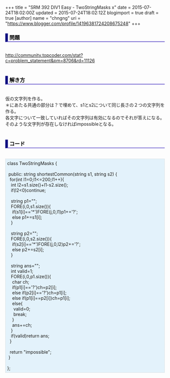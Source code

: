 +++
title = "SRM 392 DIV1 Easy - TwoStringMasks x"
date = 2015-07-24T18:02:00Z
updated = 2015-07-24T18:02:12Z
blogimport = true
draft = true
[author]
	name = "chngng"
	uri = "https://www.blogger.com/profile/14196381724208675248"
+++

<div dir="ltr" style="text-align: left;" trbidi="on"><h3 style="border-bottom: 2px solid slateblue; border-left: 8px solid navy; color: black; padding: 0px 0px 1px 5px;">問題 <br /></h3><br /><a href="http://community.topcoder.com/stat?c=problem_statement&amp;pm=8706&amp;rd=11126" target="_blank">http://community.topcoder.com/stat?c=problem_statement&amp;pm=8706&amp;rd=11126</a><br /><br /><h3 style="border-bottom: 2px solid slateblue; border-left: 8px solid navy; color: black; padding: 0px 0px 1px 5px;">解き方 </h3><br />仮の文字列を作る。<br />＊にあたる共通の部分は？で埋めて、s1とs2について同じ長さの２つの文字列を作る。<br />各文字について一致していればその文字列は有効になるのでそれが答えになる。<br />そのような文字列が存在しなければimpossibleとなる。<br /><br /><h3 style="border-bottom: 2px solid slateblue; border-left: 8px solid navy; color: black; padding: 0px 0px 1px 5px;">コード </h3><br /><div style="background-color: #e3f2fb; border: 1px dotted #CCCCCC; padding: 5px;">class TwoStringMasks {<br /><br /><span class="Apple-tab-span" style="white-space: pre;"> </span>public: string shortestCommon(string s1, string s2) {<br /><span class="Apple-tab-span" style="white-space: pre;">  </span>for(int l1=0;l1&lt;=200;l1++){<br /><span class="Apple-tab-span" style="white-space: pre;">   </span>int l2=s1.size()+l1-s2.size();<br /><span class="Apple-tab-span" style="white-space: pre;">   </span>if(l2&lt;0)continue;<br /><br /><span class="Apple-tab-span" style="white-space: pre;">   </span>string p1="";<br /><span class="Apple-tab-span" style="white-space: pre;">   </span>FORE(i,0,s1.size()){<br /><span class="Apple-tab-span" style="white-space: pre;">    </span>if(s1[i]=='*')FORE(j,0,l1)p1+='?';<br /><span class="Apple-tab-span" style="white-space: pre;">    </span>else p1+=s1[i];<br /><span class="Apple-tab-span" style="white-space: pre;">   </span>}<br /><br /><span class="Apple-tab-span" style="white-space: pre;">   </span>string p2="";<br /><span class="Apple-tab-span" style="white-space: pre;">   </span>FORE(i,0,s2.size()){<br /><span class="Apple-tab-span" style="white-space: pre;">    </span>if(s2[i]=='*')FORE(j,0,l2)p2+='?';<br /><span class="Apple-tab-span" style="white-space: pre;">    </span>else p2+=s2[i];<br /><span class="Apple-tab-span" style="white-space: pre;">   </span>}<br /><br /><span class="Apple-tab-span" style="white-space: pre;">   </span>string ans="";<br /><span class="Apple-tab-span" style="white-space: pre;">   </span>int valid=1;<br /><span class="Apple-tab-span" style="white-space: pre;">   </span>FORE(i,0,p1.size()){<br /><span class="Apple-tab-span" style="white-space: pre;">    </span>char ch;<br /><span class="Apple-tab-span" style="white-space: pre;">    </span>if(p1[i]=='?')ch=p2[i];<br /><span class="Apple-tab-span" style="white-space: pre;">    </span>else if(p2[i]=='?')ch=p1[i];<br /><span class="Apple-tab-span" style="white-space: pre;">    </span>else if(p1[i]==p2[i])ch=p1[i];<br /><span class="Apple-tab-span" style="white-space: pre;">    </span>else{<br /><span class="Apple-tab-span" style="white-space: pre;">     </span>valid=0;<br /><span class="Apple-tab-span" style="white-space: pre;">     </span>break;<br /><span class="Apple-tab-span" style="white-space: pre;">    </span>}<br /><span class="Apple-tab-span" style="white-space: pre;">    </span>ans+=ch;<br /><span class="Apple-tab-span" style="white-space: pre;">   </span>}<br /><span class="Apple-tab-span" style="white-space: pre;">   </span>if(valid)return ans;<br /><span class="Apple-tab-span" style="white-space: pre;">  </span>}<br /><br /><span class="Apple-tab-span" style="white-space: pre;">  </span>return "impossible";<br /><span class="Apple-tab-span" style="white-space: pre;"> </span>}<br /><br />};</div></div>
